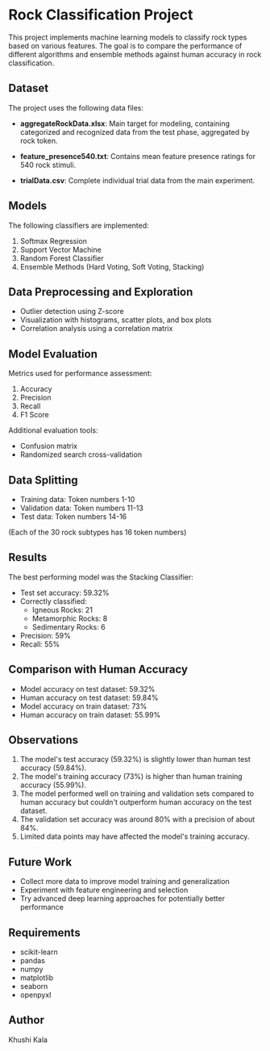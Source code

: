 
# Rock Classification Project

This project implements machine learning models to classify rock types based on various features. The goal is to compare the performance of different algorithms and ensemble methods against human accuracy in rock classification.

## Dataset

The project uses the following data files:

- **aggregateRockData.xlsx**: Main target for modeling, containing categorized and recognized data from the test phase, aggregated by rock token.

- **feature_presence540.txt**: Contains mean feature presence ratings for 540 rock stimuli.

- **trialData.csv**: Complete individual trial data from the main experiment.

## Models

The following classifiers are implemented:

1. Softmax Regression
2. Support Vector Machine
3. Random Forest Classifier
4. Ensemble Methods (Hard Voting, Soft Voting, Stacking)

## Data Preprocessing and Exploration

- Outlier detection using Z-score
- Visualization with histograms, scatter plots, and box plots
- Correlation analysis using a correlation matrix

## Model Evaluation

Metrics used for performance assessment:

1. Accuracy
2. Precision
3. Recall
4. F1 Score

Additional evaluation tools:
- Confusion matrix
- Randomized search cross-validation

## Data Splitting

- Training data: Token numbers 1-10
- Validation data: Token numbers 11-13
- Test data: Token numbers 14-16

(Each of the 30 rock subtypes has 16 token numbers)

## Results

The best performing model was the Stacking Classifier:

- Test set accuracy: 59.32%
- Correctly classified:
  - Igneous Rocks: 21
  - Metamorphic Rocks: 8
  - Sedimentary Rocks: 6
- Precision: 59%
- Recall: 55%

## Comparison with Human Accuracy

- Model accuracy on test dataset: 59.32%
- Human accuracy on test dataset: 59.84%
- Model accuracy on train dataset: 73%
- Human accuracy on train dataset: 55.99%

## Observations

1. The model's test accuracy (59.32%) is slightly lower than human test accuracy (59.84%).
2. The model's training accuracy (73%) is higher than human training accuracy (55.99%).
3. The model performed well on training and validation sets compared to human accuracy but couldn't outperform human accuracy on the test dataset.
4. The validation set accuracy was around 80% with a precision of about 84%.
5. Limited data points may have affected the model's training accuracy.

## Future Work

- Collect more data to improve model training and generalization
- Experiment with feature engineering and selection
- Try advanced deep learning approaches for potentially better performance

## Requirements

- scikit-learn
- pandas
- numpy
- matplotlib
- seaborn
- openpyxl


## Author

Khushi Kala
